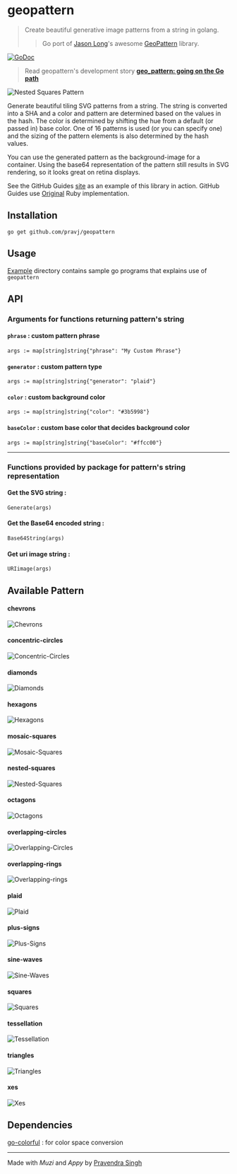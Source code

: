 geopattern
===========
> Create beautiful generative image patterns from a string in golang.
> > Go port of [Jason Long](https://github.com/jasonlong)'s awesome [GeoPattern](https://github.com/jasonlong/geo_pattern) library.

[![GoDoc](https://godoc.org/github.com/pravj/geopattern?status.svg)](http://godoc.org/github.com/pravj/geopattern)

> Read geopattern's development story [**geo_pattern: going on the Go path**](http://pravj.github.io/blog/going-on-the-go-path/)

![Nested Squares Pattern](https://raw.githubusercontent.com/pravj/geopattern/master/examples/patterns/pattern.png)

Generate beautiful tiling SVG patterns from a string. The string is converted into a SHA and a color and pattern are determined based on the values in the hash. The color is determined by shifting the hue from a default (or passed in) base color. One of 16 patterns is used (or you can specify one) and the sizing of the pattern elements is also determined by the hash values.

You can use the generated pattern as the background-image for a container. Using the base64 representation of the pattern still results in SVG rendering, so it looks great on retina displays.

See the GitHub Guides [site](https://guides.github.com) as an example of this library in action. GitHub Guides use [Original](https://github.com/jasonlong/geo_pattern) Ruby implementation.

## Installation

`go get github.com/pravj/geopattern`

## Usage

[Example](https://github.com/pravj/geopattern/tree/master/examples) directory contains sample go programs that explains use of `geopattern`

## API

### Arguments for functions returning pattern's string

#### `phrase` : custom pattern phrase

```
args := map[string]string{"phrase": "My Custom Phrase"}
```

#### `generator` : custom pattern type

```
args := map[string]string{"generator": "plaid"}
```

#### `color` : custom background color

```
args := map[string]string{"color": "#3b5998"}
```

#### `baseColor` : custom base color that decides background color

```
args := map[string]string{"baseColor": "#ffcc00"}
```
---

### Functions provided by package for pattern's string representation

#### Get the SVG string :

```
Generate(args)
```

#### Get the Base64 encoded string :

```
Base64String(args)
```

#### Get uri image string :

```
URIimage(args)
```

## Available Pattern

#### chevrons
![Chevrons](https://raw.githubusercontent.com/pravj/geopattern/master/examples/patterns/chevrons.png)

#### concentric-circles
![Concentric-Circles](https://raw.githubusercontent.com/pravj/geopattern/master/examples/patterns/concentric-circles.png)

#### diamonds
![Diamonds](https://raw.githubusercontent.com/pravj/geopattern/master/examples/patterns/diamonds.png)

#### hexagons
![Hexagons](https://raw.githubusercontent.com/pravj/geopattern/master/examples/patterns/hexagons.png)

#### mosaic-squares
![Mosaic-Squares](https://raw.githubusercontent.com/pravj/geopattern/master/examples/patterns/mosaic-squares.png)

#### nested-squares
![Nested-Squares](https://raw.githubusercontent.com/pravj/geopattern/master/examples/patterns/nested-squares.png)

#### octagons
![Octagons](https://raw.githubusercontent.com/pravj/geopattern/master/examples/patterns/octagons.png)

#### overlapping-circles
![Overlapping-Circles](https://raw.githubusercontent.com/pravj/geopattern/master/examples/patterns/overlapping-circles.png)

#### overlapping-rings
![Overlapping-rings](https://raw.githubusercontent.com/pravj/geopattern/master/examples/patterns/overlapping-rings.png)

#### plaid
![Plaid](https://raw.githubusercontent.com/pravj/geopattern/master/examples/patterns/plaid.png)

#### plus-signs
![Plus-Signs](https://raw.githubusercontent.com/pravj/geopattern/master/examples/patterns/plus-signs.png)

#### sine-waves
![Sine-Waves](https://raw.githubusercontent.com/pravj/geopattern/master/examples/patterns/sine-waves.png)

#### squares
![Squares](https://raw.githubusercontent.com/pravj/geopattern/master/examples/patterns/squares.png)

#### tessellation
![Tessellation](https://raw.githubusercontent.com/pravj/geopattern/master/examples/patterns/tessellation.png)

#### triangles
![Triangles](https://raw.githubusercontent.com/pravj/geopattern/master/examples/patterns/triangles.png)

#### xes
![Xes](https://raw.githubusercontent.com/pravj/geopattern/master/examples/patterns/xes.png)

## Dependencies
[go-colorful](https://github.com/lucasb-eyer/go-colorful) : for color space conversion

---

Made with *Muzi* and *Appy* by [Pravendra Singh](https://pravj.github.io)
